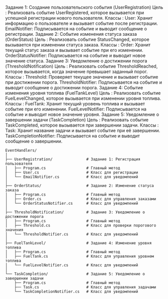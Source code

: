 
Задание 1: Создание пользовательского события (UserRegistration)
Цель : Реализовать событие UserRegistered, которое вызывается при успешной регистрации нового пользователя.
Классы :
User: Хранит информацию о пользователе и вызывает событие после регистрации.
EmailNotifier: Подписывается на событие и выводит сообщение о регистрации.
 Задание 2: Событие изменения статуса заказа (OrderStatus)
Цель : Реализовать событие StatusChanged, которое вызывается при изменении статуса заказа.
Классы :
Order: Хранит текущий статус заказа и вызывает событие при его изменении.
OrderStatusNotifier: Подписывается на событие и выводит новое значение статуса.
 Задание 3: Уведомление о достижении порога (ThresholdNotification)
Цель : Реализовать событие ThresholdReached, которое вызывается, когда значение превышает заданный порог.
Классы :
Threshold: Проверяет текущее значение и вызывает событие при достижении порога.
ThresholdNotifier: Подписывается на событие и выводит сообщение о достижении порога.
 Задание 4: Событие изменения уровня топлива (FuelTankLevel)
Цель : Реализовать событие FuelLevelChanged, которое вызывается при изменении уровня топлива.
Классы :
FuelTank: Хранит текущий уровень топлива и вызывает событие при его изменении.
FuelLevelNotifier: Подписывается на событие и выводит новое значение уровня.
 Задание 5: Уведомление о завершении задачи (TaskCompletion)
Цель : Реализовать событие TaskCompleted, которое вызывается при завершении задачи.
Классы :
Task: Хранит название задачи и вызывает событие при её завершении.
TaskCompletionNotifier: Подписывается на событие и выводит сообщение о завершении.


```
EventHandlers/
│
├── UserRegistration/               # Задание 1: Регистрация пользователя
│   ├── Program.cs                  # Главный метод
│   ├── User.cs                     # Класс для регистрации
│   └── EmailNotifier.cs            # Класс для уведомлений
│
├── OrderStatus/                    # Задание 2: Изменение статуса заказа
│   ├── Program.cs                  # Главный метод
│   ├── Order.cs                    # Класс для управления заказами
│   └── OrderStatusNotifier.cs      # Класс для уведомлений
│
├── ThresholdNotification/          # Задание 3: Уведомление о достижении порога
│   ├── Program.cs                  # Главный метод
│   ├── Threshold.cs                # Класс для проверки порогового значения
│   └── ThresholdNotifier.cs        # Класс для уведомлений
│
├── FuelTankLevel/                  # Задание 4: Изменение уровня топлива
│   ├── Program.cs                  # Главный метод
│   ├── FuelTank.cs                 # Класс для управления уровнем топлива
│   └── FuelLevelNotifier.cs        # Класс для уведомлений
│
└── TaskCompletion/                 # Задание 5: Уведомление о завершении задачи
    ├── Program.cs                  # Главный метод
    ├── Task.cs                     # Класс для управления задачами
    └── TaskCompletionNotifier.cs   # Класс для уведомлений
```

